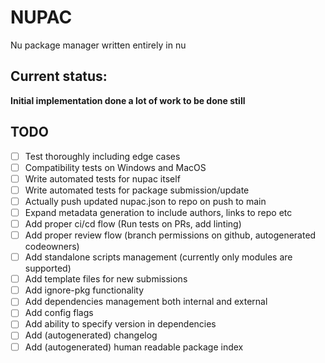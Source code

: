 # NUPAC
Nu package manager written entirely in nu

## Current status:
**Initial implementation done a lot of work to be done still**

## TODO
- [ ] Test thoroughly including edge cases
- [ ] Compatibility tests on Windows and MacOS
- [ ] Write automated tests for nupac itself
- [ ] Write automated tests for package submission/update
- [ ] Actually push updated nupac.json to repo on push to main
- [ ] Expand metadata generation to include authors, links to repo etc
- [ ] Add proper ci/cd flow (Run tests on PRs, add linting)
- [ ] Add proper review flow (branch permissions on github, autogenerated codeowners)
- [ ] Add standalone scripts management (currently only modules are supported)
- [ ] Add template files for new submissions
- [ ] Add ignore-pkg functionality
- [ ] Add dependencies management both internal and external
- [ ] Add config flags
- [ ] Add ability to specify version in dependencies
- [ ] Add (autogenerated) changelog
- [ ] Add (autogenerated) human readable package index
